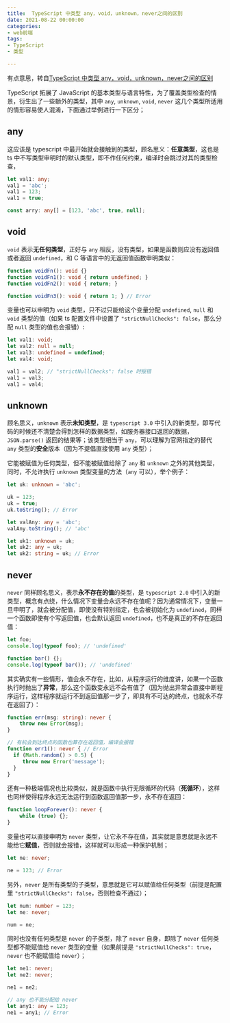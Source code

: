 ```yaml
---
title:  TypeScript 中类型 any，void，unknown，never之间的区别
date: 2021-08-22 00:00:00
categories: 
- web前端
tags:
- TypeScript
- 类型

---
```


有点意思，转自[TypeScript 中类型 any，void，unknown，never之间的区别](https://knightyun.github.io/2021/04/03/js-ts-type-compare)

<!-- more -->

TypeScript 拓展了 JavaScript 的基本类型与语言特性，为了覆盖类型检查的情景，衍生出了一些额外的类型，其中 `any`, `unknown`, `void`, `never` 这几个类型所适用的情形容易使人混淆，下面通过举例进行一下区分；

## any

这应该是 typescript 中最开始就会接触到的类型，顾名思义：**任意类型**，这也是 ts 中不写类型申明时的默认类型，即不作任何约束，编译时会跳过对其的类型检查，

```typescript
let val1: any;
val1 = 'abc';
val1 = 123;
val1 = true;

const arry: any[] = [123, 'abc', true, null];
```

## void

`void` 表示**无任何类型**，正好与 `any` 相反，没有类型，如果是函数则应没有返回值或者返回 `undefined`，和 C 等语言中的无返回值函数申明类似：

```typescript
function voidFn(): void {}
function voidFn1(): void { return undefined; }
function voidFn2(): void { return; }

function voidFn3(): void { return 1; } // Error
```

变量也可以申明为 `void` 类型，只不过只能给这个变量分配 `undefined`, `null` 和 `void` 类型的值（如果 ts 配置文件中设置了 `"strictNullChecks": false`，那么分配 `null` 类型的值也会报错）:

```typescript
let val1: void;
let val2: null = null;
let val3: undefined = undefined;
let val4: void;

val1 = val2; // "strictNullChecks": false 时报错
val1 = val3;
val1 = val4;
```

## unknown

顾名思义，`unknown` 表示**未知类型**，是 `typescript 3.0` 中引入的新类型，即写代码的时候还不清楚会得到怎样的数据类型，如服务器接口返回的数据，`JSON.parse()` 返回的结果等；该类型相当于 `any`，可以理解为官网指定的替代 `any` 类型的**安全**版本（因为不提倡直接使用 `any` 类型）；

它能被赋值为任何类型，但不能被赋值给除了 `any` 和 `unknown` 之外的其他类型，同时，不允许执行 `unknown` 类型变量的方法（`any` 可以），举个例子：

```typescript
let uk: unknown = 'abc';

uk = 123;
uk = true;
uk.toString(); // Error

let valAny: any = 'abc';
valAny.toString(); // 'abc'

let uk1: unknown = uk;
let uk2: any = uk;
let uk2: string = uk; // Error
```

## never

`never` 同样顾名思义，表示**永不存在的值**的类型，是 `typescript 2.0` 中引入的新类型，概念有点绕，什么情况下变量会永远不存在值呢？因为通常情况下，变量一旦申明了，就会被分配值，即使没有特别指定，也会被初始化为 `undefined`，同样一个函数即使有个写返回值，也会默认返回 `undefined`，也不是真正的不存在返回值：

```typescript
let foo;
console.log(typeof foo); // 'undefined'

function bar() {};
console.log(typeof bar()); // 'undefined'
```

其实确实有一些情形，值会永不存在，比如，从程序运行的维度讲，如果一个函数执行时抛出了**异常**，那么这个函数变永远不会有值了（因为抛出异常会直接中断程序运行，这样程序就运行不到返回值那一步了，即具有不可达的终点，也就永不存在返回了）：

```typescript
function err(msg: string): never {
    throw new Error(msg);
}

// 有机会到达终点的函数也算存在返回值，编译会报错
function err1(): never { // Error
  if (Math.random() > 0.5) {
     throw new Error('message');
  }
}
```

还有一种极端情况也比较类似，就是函数中执行无限循环的代码（**死循环**），这样也同样使得程序永远无法运行到函数返回值那一步，永不存在返回：

```typescript
function loopForever(): never {
    while (true) {};
}
```

变量也可以直接申明为 `never` 类型，让它永不存在值，其实就是意思就是永远不能给它**赋值**，否则就会报错，这样就可以形成一种保护机制；

```typescript
let ne: never;

ne = 123; // Error
```

另外，`never` 是所有类型的子类型，意思就是它可以赋值给任何类型（前提是配置里 `"strictNullChecks": false`，否则检查不通过）；

```typescript
let num: number = 123;
let ne: never;

num = ne;
```

同时也没有任何类型是 `never` 的子类型，除了 `never` 自身，即除了 `never` 任何类型都不能赋值给 `never` 类型的变量（如果前提是 `"strictNullChecks": true`，`never` 也不能赋值给 `never`）；

```typescript
let ne1: never;
let ne2: never;

ne1 = ne2;

// any 也不能分配给 never
let any1: any = 123;
ne1 = any1; // Error
```